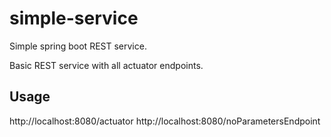 # simple-service
Simple spring boot REST service.

Basic REST service with all actuator endpoints.

## Usage
http://localhost:8080/actuator
http://localhost:8080/noParametersEndpoint
